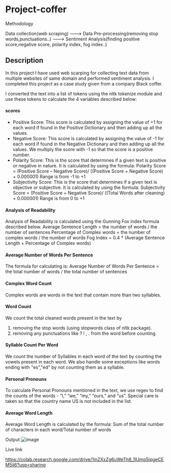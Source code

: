 # Project-coffer
Methodology

Data collection(web scraping) ---> Data Pre-processing(removing stop words,punctuations..) ---> Sentiment Analysis(finding positive score,negative score, polarity index, fog index..)

## Description

In this project I have used web scarping for collecting text data from multiple websites of same domain and performed sentiment analysis. I completed
this project as a case study given from a company Black coffer. 

I converted the text into a list of tokens using the nltk tokenize module and use these tokens to calculate the 4 variables described below:
#### scores
* Positive Score: This score is calculated by assigning the value of +1 for each word if found in the Positive Dictionary and then adding up all the values.
* Negative Score: This score is calculated by assigning the value of -1 for each word if found in the Negative Dictionary and then adding up all the values. We multiply the score with -1 so that the score is a positive number.
* Polarity Score: This is the score that determines if a given text is positive or negative in nature. It is calculated by using the formula: 
  Polarity Score = (Positive Score – Negative Score)/ ((Positive Score + Negative Score) + 0.000001)
  Range is from -1 to +1
* Subjectivity Score: This is the score that determines if a given text is objective or subjective. It is calculated by using the formula: 
  Subjectivity Score = (Positive Score + Negative Score)/ ((Total Words after cleaning) + 0.000001)
  Range is from 0 to +1

#### Analysis of Readability
Analysis of Readability is calculated using the Gunning Fox index formula described below.
Average Sentence Length = the number of words / the number of sentences
Percentage of Complex words = the number of complex words / the number of words 
Fog Index = 0.4 * (Average Sentence Length + Percentage of Complex words)

#### Average Number of Words Per Sentence
The formula for calculating is:
Average Number of Words Per Sentence = the total number of words / the total number of sentences

#### Complex Word Count
Complex words are words in the text that contain more than two syllables.

#### Word Count
We count the total cleaned words present in the text by 
1.	removing the stop words (using stopwords class of nltk package).
2.	removing any punctuations like ? ! , . from the word before counting.

#### Syllable Count Per Word
We count the number of Syllables in each word of the text by counting the vowels present in each word. We also handle some exceptions like words ending with "es","ed" by not counting them as a syllable.

#### Personal Pronouns
To calculate Personal Pronouns mentioned in the text, we use regex to find the counts of the words - “I,” “we,” “my,” “ours,” and “us”. Special care is taken so that the country name US is not included in the list.

#### Average Word Length
Average Word Length is calculated by the formula:
Sum of the total number of characters in each word/Total number of words



Output
![image](https://user-images.githubusercontent.com/81084807/208061935-1057b3f5-f321-48fa-a7a2-0ed762511f3b.png)

Live link

https://colab.research.google.com/drive/1inZXxZg6uWeTh8_1IUmp5ipgeCEM5il6?usp=sharing



